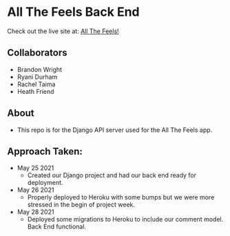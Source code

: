 # All The Feels Back End
Check out the live site at: [All The Feels!](https://all-the-feels-app.herokuapp.com/)

## Collaborators
  - Brandon Wright
  - Ryani Durham
  - Rachel Taima
  - Heath Friend

## About
  - This repo is for the Django API server used for the All The Feels app.

## Approach Taken:
  - May 25 2021
    - Created our Django project and had our back end ready for deployment.
  - May 26 2021
    - Properly deployed to Heroku with some bumps but we were more stressed in the begin of project week.
  - May 28 2021
    - Deployed some migrations to Heroku to include our comment model. Back End functional.  
